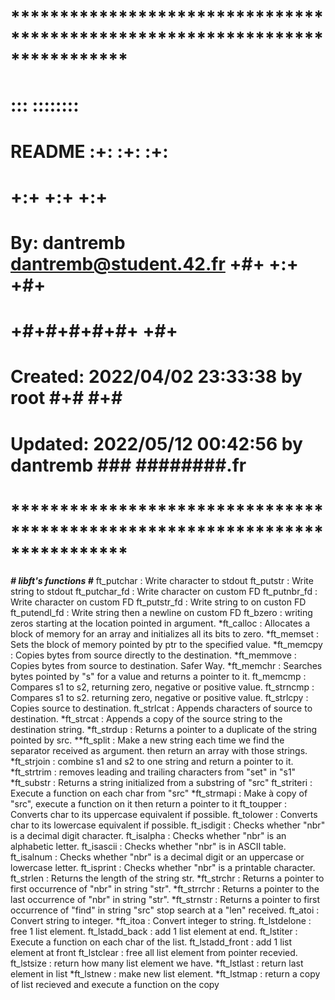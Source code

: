 # **************************************************************************** #
#                                                                              #
#                                                         :::      ::::::::    #
#    README                                             :+:      :+:    :+:    #
#                                                     +:+ +:+         +:+      #
#    By: dantremb <dantremb@student.42.fr>          +#+  +:+       +#+         #
#                                                 +#+#+#+#+#+   +#+            #
#    Created: 2022/04/02 23:33:38 by root              #+#    #+#              #
#    Updated: 2022/05/12 00:42:56 by dantremb         ###   ########.fr        #
#                                                                              #
# **************************************************************************** #

***# libft's functions #***
ft_putchar 		: Write character to stdout
ft_putstr		: Write string to stdout
ft_putchar_fd 	: Write character on custom FD
ft_putnbr_fd 	: Write character on custom FD
ft_putstr_fd	: Write string to on custon FD 
ft_putendl_fd	: Write string then a newline on custom FD
ft_bzero 		: writing zeros starting at the location pointed in argument.
*ft_calloc 		: Allocates a block of memory for an array and initializes
				  all its bits to zero.
*ft_memset 		: Sets the block of memory pointed by ptr to the specified value.
*ft_memcpy 		: Copies bytes from source directly to the destination.
*ft_memmove 	: Copies bytes from source to destination. Safer Way.
*ft_memchr 		: Searches bytes pointed by "s" for a value and returns
				  a pointer to it.
ft_memcmp 		: Compares s1 to s2, returning zero, negative or positive value.
ft_strncmp 		: Compares s1 to s2. returning zero, negative or positive value.
ft_strlcpy		: Copies source to destination.
ft_strlcat		: Appends characters of source to destination.
*ft_strcat		: Appends a copy of the source string to the destination string.
*ft_strdup		: Returns a pointer to a duplicate of the string pointed by src. 
**ft_split		: Make a new string each time we find the separator
				  received as argument. then return an array with those
				  strings.
*ft_strjoin 	: combine s1 and s2 to one string and return a pointer to it.
*ft_strtrim 	: removes leading and trailing characters from "set" in "s1"
*ft_substr		: Returns a string  initialized from a substring of "src"
ft_striteri		: Execute a function on each char from "src"
*ft_strmapi 	: Make à copy of "src", execute a function on it then
				  return a pointer to it
ft_toupper		: Converts char to its uppercase equivalent if possible.
ft_tolower		: Converts char to its lowercase equivalent if possible.
ft_isdigit 		: Checks whether "nbr" is a decimal digit character.
ft_isalpha 		: Checks whether "nbr" is an alphabetic letter.
ft_isascii 		: Checks whether "nbr" is in ASCII table.
ft_isalnum 		: Checks whether "nbr" is a decimal digit or an uppercase
				  or lowercase letter.
ft_isprint :	  Checks whether "nbr" is a printable character.
ft_strlen 		: Returns the length of the string str.
*ft_strchr 		: Returns a pointer to first occurrence of "nbr" in string "str".
*ft_strrchr 	: Returns a pointer to the last occurrence of "nbr" in string "str".
*ft_strnstr 	: Returns a pointer to first occurrence of "find" in string "src"					  stop search at a "len" received.
ft_atoi			: Convert string to integer.
*ft_itoa		: Convert integer to string.
ft_lstdelone 	: free 1 list element.
ft_lstadd_back 	: add 1 list element at end.
ft_lstiter 		: Execute a function on each char of the list.
ft_lstadd_front : add 1 list element at front
ft_lstclear 	: free all list element from pointer recevied.
ft_lstsize 		: return how many list element we have.
*ft_lstlast 	: return last element in list
*ft_lstnew 		: make new list element.
*ft_lstmap 		: return a copy of list recieved and execute
				  a function on the copy